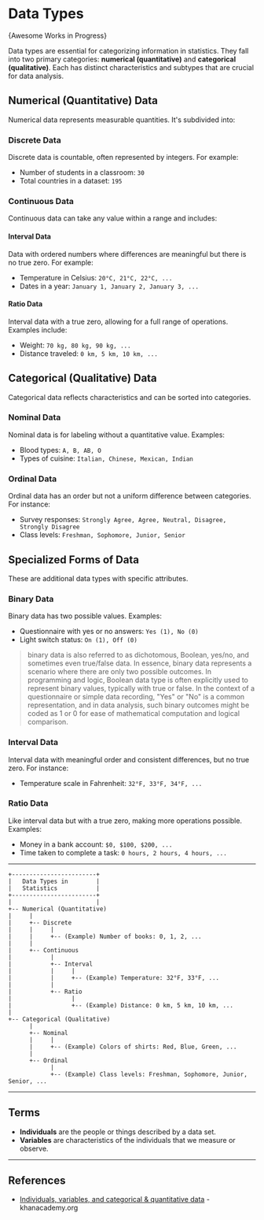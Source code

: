 # Data Types

{Awesome Works in Progress}

Data types are essential for categorizing information in statistics. They fall into two primary categories: **numerical (quantitative)** and **categorical (qualitative)**. Each has distinct characteristics and subtypes that are crucial for data analysis.

## Numerical (Quantitative) Data

Numerical data represents measurable quantities. It's subdivided into:

### Discrete Data

Discrete data is countable, often represented by integers. For example:

- Number of students in a classroom: `30`
- Total countries in a dataset: `195`

### Continuous Data

Continuous data can take any value within a range and includes:

#### Interval Data

Data with ordered numbers where differences are meaningful but there is no true zero. For example:

- Temperature in Celsius: `20°C, 21°C, 22°C, ...`
- Dates in a year: `January 1, January 2, January 3, ...`

#### Ratio Data

Interval data with a true zero, allowing for a full range of operations. Examples include:

- Weight: `70 kg, 80 kg, 90 kg, ...`
- Distance traveled: `0 km, 5 km, 10 km, ...`

## Categorical (Qualitative) Data

Categorical data reflects characteristics and can be sorted into categories.

### Nominal Data

Nominal data is for labeling without a quantitative value. Examples:

- Blood types: `A, B, AB, O`
- Types of cuisine: `Italian, Chinese, Mexican, Indian`

### Ordinal Data

Ordinal data has an order but not a uniform difference between categories. For instance:

- Survey responses: `Strongly Agree, Agree, Neutral, Disagree, Strongly Disagree`
- Class levels: `Freshman, Sophomore, Junior, Senior`

## Specialized Forms of Data

These are additional data types with specific attributes.

### Binary Data

Binary data has two possible values. Examples:

- Questionnaire with yes or no answers: `Yes (1), No (0)`
- Light switch status: `On (1), Off (0)`

> binary data is also referred to as dichotomous, Boolean, yes/no, and sometimes even true/false data. In essence, binary data represents a scenario where there are only two possible outcomes. In programming and logic, Boolean data type is often explicitly used to represent binary values, typically with true or false. In the context of a questionnaire or simple data recording, "Yes" or "No" is a common representation, and in data analysis, such binary outcomes might be coded as 1 or 0 for ease of mathematical computation and logical comparison.

### Interval Data

Interval data with meaningful order and consistent differences, but no true zero. For instance:

- Temperature scale in Fahrenheit: `32°F, 33°F, 34°F, ...`

### Ratio Data

Like interval data but with a true zero, making more operations possible. Examples:

- Money in a bank account: `$0, $100, $200, ...`
- Time taken to complete a task: `0 hours, 2 hours, 4 hours, ...`

-----
  

```
+------------------------+
|   Data Types in        |
|   Statistics           |
+------------------------+
|                        |
+-- Numerical (Quantitative)
|     |
|     +-- Discrete
|     |     |
|     |     +-- (Example) Number of books: 0, 1, 2, ...
|     |
|     +-- Continuous
|           |
|           +-- Interval
|           |     |
|           |     +-- (Example) Temperature: 32°F, 33°F, ...
|           |
|           +-- Ratio
|                 |
|                 +-- (Example) Distance: 0 km, 5 km, 10 km, ...
|
+-- Categorical (Qualitative)
      |
      +-- Nominal
      |     |
      |     +-- (Example) Colors of shirts: Red, Blue, Green, ...
      |
      +-- Ordinal
            |
            +-- (Example) Class levels: Freshman, Sophomore, Junior, Senior, ...
```

-----

## Terms
* **Individuals** are the people or things described by a data set.
* **Variables** are characteristics of the individuals that we measure or observe.

-----

## References
* [Individuals, variables, and categorical & quantitative data](https://www.khanacademy.org/math/ap-statistics/analyzing-categorical-ap/xfb5d8e68:language-variation-variables/e/individuals-variables-categorical-quantitative-data) - khanacademy.org
